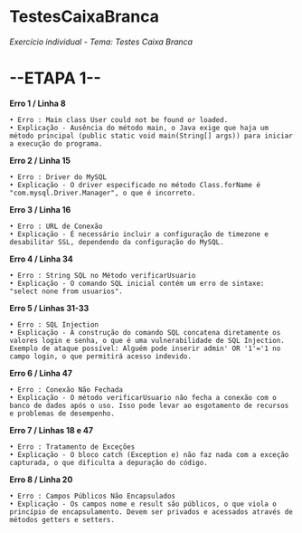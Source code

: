 # TestesCaixaBranca
*Exercício individual - Tema: Testes Caixa Branca*

# --ETAPA 1--
**Erro 1 / Linha 8**

    • Erro : Main class User could not be found or loaded.
    • Explicação - Ausência do método main, o Java exige que haja um método principal (public static void main(String[] args)) para iniciar a execução do programa.

**Erro 2 / Linha 15**

    • Erro : Driver do MySQL
    • Explicação - O driver especificado no método Class.forName é "com.mysql.Driver.Manager", o que é incorreto.

**Erro 3 / Linha 16**

    • Erro : URL de Conexão
    • Explicação - É necessário incluir a configuração de timezone e desabilitar SSL, dependendo da configuração do MySQL.

**Erro 4 / Linha 34**

    • Erro : String SQL no Método verificarUsuario
    • Explicação - O comando SQL inicial contém um erro de sintaxe: "select none from usuarios".

**Erro 5 / Linhas 31-33**

    • Erro : SQL Injection
    • Explicação - A construção do comando SQL concatena diretamente os valores login e senha, o que é uma vulnerabilidade de SQL Injection. Exemplo de ataque possível: Alguém pode inserir admin' OR '1'='1 no campo login, o que permitirá acesso indevido.
    
**Erro 6 / Linha 47**

    • Erro : Conexão Não Fechada
    • Explicação - O método verificarUsuario não fecha a conexão com o banco de dados após o uso. Isso pode levar ao esgotamento de recursos e problemas de desempenho.
    
**Erro 7 / Linhas 18 e 47**

    • Erro : Tratamento de Exceções
    • Explicação - O bloco catch (Exception e) não faz nada com a exceção capturada, o que dificulta a depuração do código.

**Erro 8 / Linha 20**

    • Erro : Campos Públicos Não Encapsulados
    • Explicação - Os campos nome e result são públicos, o que viola o princípio de encapsulamento. Devem ser privados e acessados através de métodos getters e setters.
